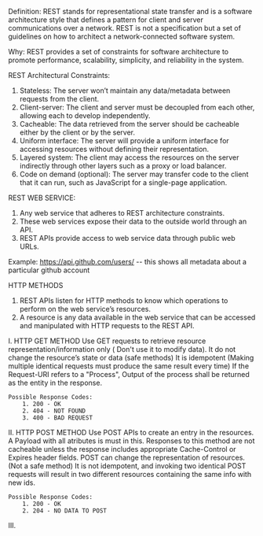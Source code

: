 Definition:
REST stands for representational state transfer and is a software architecture style that defines a pattern for client and server communications over a network. 
REST is not a specification but a set of guidelines on how to architect a network-connected software system.

Why:
REST provides a set of constraints for software architecture to promote performance, scalability, simplicity, and reliability in the system.

REST Architectural Constraints:

1. Stateless: The server won’t maintain any data/metadata between requests from the client.
2. Client-server: The client and server must be decoupled from each other, allowing each to develop independently.
3. Cacheable: The data retrieved from the server should be cacheable either by the client or by the server.
4. Uniform interface: The server will provide a uniform interface for accessing resources without defining their representation.
5. Layered system: The client may access the resources on the server indirectly through other layers such as a proxy or load balancer.
6. Code on demand (optional): The server may transfer code to the client that it can run, such as JavaScript for a single-page application.


REST WEB SERVICE:
1. Any web service that adheres to REST architecture constraints. 
2. These web services expose their data to the outside world through an API. 
3. REST APIs provide access to web service data through public web URLs.

Example: https://api.github.com/users/<username>   -- this shows all metadata about a particular github account

HTTP METHODS
1. REST APIs listen for HTTP methods to know which operations to perform on the web service’s resources. 
2. A resource is any data available in the web service that can be accessed and manipulated with HTTP requests to the REST API.

I. HTTP GET METHOD
    Use GET requests to retrieve resource representation/information only ( Don't use it to modify data).
    It do not change the resource’s state or data (safe methods)
    It is idempotent (Making multiple identical requests must produce the same result every time)
    If the Request-URI refers to a "Process", Output of the process shall be returned as the entity in the response.
    
    Possible Response Codes:
        1. 200 - OK
        2. 404 - NOT FOUND
        3. 400 - BAD REQUEST

II. HTTP POST METHOD
    Use POST APIs to create an entry in the resources. 
    A Payload with all atributes is must in this.
    Responses to this method are not cacheable unless the response includes appropriate Cache-Control or Expires header fields.
    POST can change the representation of resources. (Not a safe method)
    It is not idempotent, and invoking two identical POST requests will result in two different resources containing the same info with new ids.
    
    Possible Response Codes:
        1. 200 - OK
        2. 204 - NO DATA TO POST

III. 
